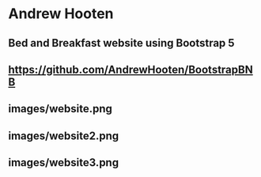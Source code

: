 # Andrew Hooten
## Bed and Breakfast website using Bootstrap 5
## https://github.com/AndrewHooten/BootstrapBNB
## images/website.png
## images/website2.png
## images/website3.png